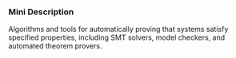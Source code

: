 ### Mini Description

Algorithms and tools for automatically proving that systems satisfy specified properties, including SMT solvers, model checkers, and automated theorem provers.
